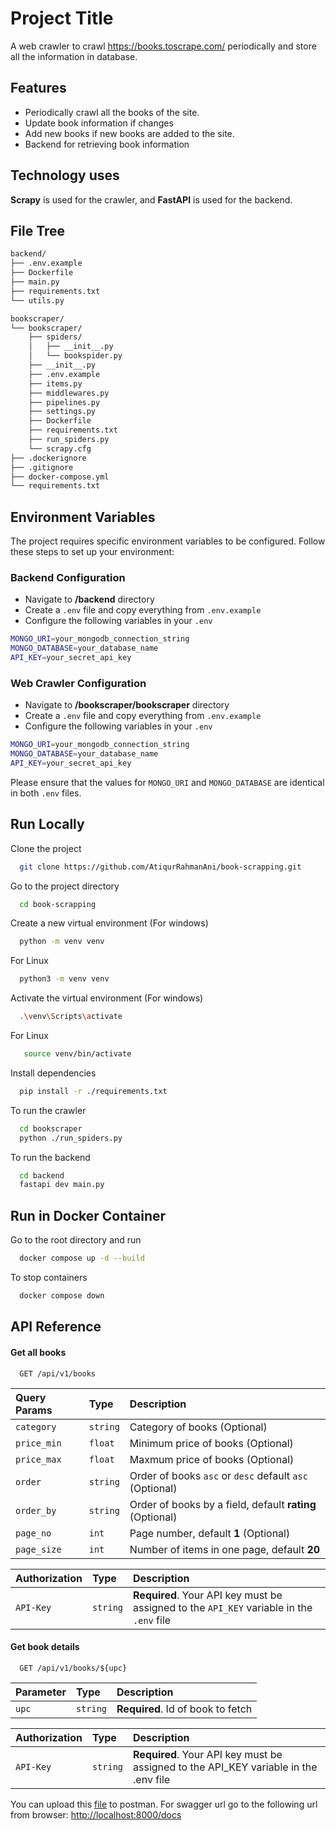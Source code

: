 # Project Title

A web crawler to crawl https://books.toscrape.com/ periodically and store all the information in database. 

## Features

- Periodically crawl all the books of the site.
- Update book information if changes
- Add new books if new books are added to the site.
- Backend for retrieving book information

## Technology uses
**Scrapy** is used for the crawler, and **FastAPI** is used for the backend.

## File Tree

```bash
backend/
├── .env.example
├── Dockerfile
├── main.py
├── requirements.txt
└── utils.py

bookscraper/
└── bookscraper/
    ├── spiders/
    │   ├── __init__.py
    │   └── bookspider.py
    ├── __init__.py
    ├── .env.example
    ├── items.py
    ├── middlewares.py
    ├── pipelines.py
    ├── settings.py
    ├── Dockerfile
    ├── requirements.txt
    ├── run_spiders.py
    └── scrapy.cfg
├── .dockerignore
├── .gitignore
├── docker-compose.yml
└── requirements.txt
```
## Environment Variables

The project requires specific environment variables to be configured. Follow these steps to set up your environment:

### Backend Configuration
- Navigate to **/backend** directory
- Create a `.env` file and copy everything from `.env.example`
- Configure the following variables in your `.env`

```bash
MONGO_URI=your_mongodb_connection_string
MONGO_DATABASE=your_database_name
API_KEY=your_secret_api_key
```

### Web Crawler Configuration
- Navigate to **/bookscraper/bookscraper** directory
- Create a `.env` file and copy everything from `.env.example`
- Configure the following variables in your `.env`

```bash
MONGO_URI=your_mongodb_connection_string
MONGO_DATABASE=your_database_name
API_KEY=your_secret_api_key
```

Please ensure that the values for `MONGO_URI` and `MONGO_DATABASE` are identical in both `.env` files.


## Run Locally

Clone the project

```bash
  git clone https://github.com/AtiqurRahmanAni/book-scrapping.git
```

Go to the project directory

```bash
  cd book-scrapping
```

Create a new virtual environment (For windows)

```bash
  python -m venv venv
```
For Linux
```bash
  python3 -m venv venv
```


Activate the virtual environment (For windows)

```bash
  .\venv\Scripts\activate
```
For Linux
```bash
   source venv/bin/activate
```

Install dependencies

```bash
  pip install -r ./requirements.txt
```

To run the crawler

```bash
  cd bookscraper
  python ./run_spiders.py
```

To run the backend

```bash
  cd backend
  fastapi dev main.py
```

## Run in Docker Container

Go to the root directory and run

```bash
  docker compose up -d --build
```

To stop containers

```bash
  docker compose down
```
## API Reference

#### Get all books

```http
  GET /api/v1/books
```

| Query Params | Type     | Description                         |
| :----------- | :------- | :-------------------------------------------------------|
| `category`   | `string` | Category of books (Optional)                            |
| `price_min`  | `float`  | Minimum price of books (Optional)                       |
| `price_max`  | `float`  | Maxmum price of books (Optional)                        |
| `order`      | `string` | Order of books `asc` or `desc` default `asc` (Optional) |
| `order_by`   | `string` | Order of books by a field, default **rating** (Optional)|
| `page_no`    | `int`    | Page number, default **1** (Optional)                   |
| `page_size`  | `int`    | Number of items in one page, default **20**             |



| Authorization   | Type     | Description                                                                               |
| :-------------- | :------- | :---------------------------------------------------------------------------------------- |
| `API-Key`       | `string` | **Required**. Your API key must be assigned to the `API_KEY` variable in the `.env` file  |

#### Get book details

```http
  GET /api/v1/books/${upc}
```

| Parameter | Type     | Description                       |
| :-------- | :------- | :-------------------------------- |
| `upc`     | `string` | **Required**. Id of book to fetch |

| Authorization   | Type     | Description                                                                          |
| :-------------- | :------- | :----------------------------------------------------------------------------------- |
| `API-Key`       | `string` | **Required**. Your API key must be assigned to the API_KEY variable in the .env file |

You can upload this [file](https://drive.google.com/file/d/1UJ5ae58IL9d1_7AOcxz_tvW3yXUoRYmc/view?usp=sharing) to postman.
For swagger url go to the following url from browser:
[http://localhost:8000/docs](http://localhost:8000/docs)
